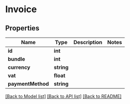 # Invoice

## Properties
Name | Type | Description | Notes
------------ | ------------- | ------------- | -------------
**id** | **int** |  | 
**bundle** | **int** |  | 
**currency** | **string** |  | 
**vat** | **float** |  | 
**paymentMethod** | **string** |  | 

[[Back to Model list]](../README.md#documentation-for-models) [[Back to API list]](../README.md#documentation-for-api-endpoints) [[Back to README]](../README.md)


